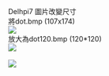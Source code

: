 Delhpi7 圖片改變尺寸<br>
將dot.bmp (107x174)<br>
<img src="https://github.com/picmarker/delphi7-Timage/blob/main/dot.svg"><br>
放大為dot120.bmp (120*120)<br>
<img src="https://github.com/picmarker/delphi7-Timage/blob/main/dot120.bmp"><br>
<br>
<img src="https://github.com/picmarker/delphi7-Timage/blob/main/1.png">
